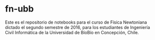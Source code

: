# fn-ubb
Este es el repositorio de notebooks para el curso de Física Newtoniana dictado el segundo semestre de 2016, para los estudiantes de Ingeniería Civil Informática de la Universidad de BíoBío en Concepción, Chile.
